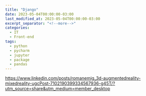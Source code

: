 ```yaml
---
title: "Django"
date: 2023-05-04T00:00:00-03:00
last_modified_at: 2023-05-04T00:00:00-03:00
excerpt_separator: "<!--more-->"
categories:
  - IT
  - Front-end
tags:
  - python
  - pycharm
  - jupyter
  - package
  - pandas
---
```





https://www.linkedin.com/posts/romanemig_3d-augmentedreality-mixedreality-ugcPost-7102190399334567936-g45T/?utm_source=share&utm_medium=member_desktop
